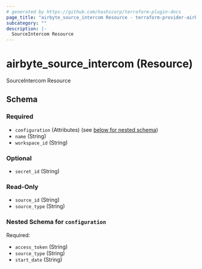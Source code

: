 ```yaml
---
# generated by https://github.com/hashicorp/terraform-plugin-docs
page_title: "airbyte_source_intercom Resource - terraform-provider-airbyte-new"
subcategory: ""
description: |-
  SourceIntercom Resource
---
```


# airbyte_source_intercom (Resource)

SourceIntercom Resource



<!-- schema generated by tfplugindocs -->
## Schema

### Required

- `configuration` (Attributes) (see [below for nested schema](#nestedatt--configuration))
- `name` (String)
- `workspace_id` (String)

### Optional

- `secret_id` (String)

### Read-Only

- `source_id` (String)
- `source_type` (String)

<a id="nestedatt--configuration"></a>
### Nested Schema for `configuration`

Required:

- `access_token` (String)
- `source_type` (String)
- `start_date` (String)


